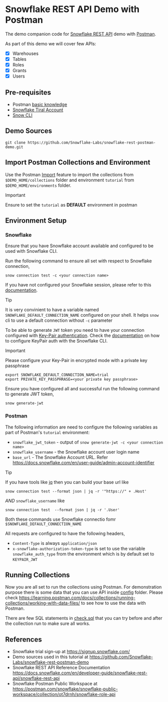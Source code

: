 # Snowflake REST API Demo with Postman

The demo companion code for [Snowflake REST API](https://docs.snowflake.com/en/developer-guide/snowflake-rest-api/snowflake-rest-api) demo with [Postman](https://postman.com).

As part of this demo we will cover few APIs:

- [x] Warehouses
- [x] Tables
- [x] Roles
- [x] Grants
- [x] Users

## Pre-requisites

- Postman [basic knowledge](https://learning.postman.com/docs/getting-started/overview/)
- [Snowflake Tiral Account](https://signup.snowflake.com/)
- [Snow CLI](https://docs.snowflake.com/en/developer-guide/snowflake-cli/index)

## Demo Sources

```shell
git clone https://github.com/Snowflake-Labs/snowflake-rest-postman-demo.git
```

## Import Postman Collections and Environment

Use the Postman [Import](https://learning.postman.com/docs/getting-started/importing-and-exporting/importing-data/) feature to import the collections from `$DEMO_HOME/collections` folder and environment `tutorial` from `$DEMO_HOME/environments` folder.

> [!IMPORTANT]
> Ensure to set the `tutorial` as **DEFAULT** environment in postman

## Environment Setup

### Snowflake 

Ensure that you have Snowflake account available and configured to be used with Snowflake CLI. 

Run the following command to ensure all set with respect to Snowflake connection,

```shell
snow connection test -c <your connection name>
```

If you have not configured your Snowflake session, please refer to this [documentation](https://docs.snowflake.com/en/developer-guide/snowflake-cli/connecting/configure-cli).

>[!TIP]
> It is very convinient to have a variable named `SNOWFLAKE_DEFAULT_CONNECTION_NAME` configured on your shell. It helps `snow` cli to use a default connection without `-c` parameter

To be able to generate `JWT` token you need to have your connection configured with [Key-Pair authentication](https://docs.snowflake.com/en/developer-guide/snowflake-cli/connecting/configure-cli). Check the [documentation](https://docs.snowflake.com/en/developer-guide/snowflake-cli/connecting/configure-cli) on how to configure KeyPair auth with the Snowflake CLI.

>[!IMPORTANT]
> Please configure your Key-Pair in encrypted mode with a private key passphrase


```shell
export SNOWFLAKE_DEFAULT_CONNECTION_NAME=trial
export PRIVATE_KEY_PASSPHRASE=<your private key passphrase>
```

Ensure you have configured all and successful run the following command to generate JWT token,

```shell
snow generate-jwt
```

### Postman

The following information are need to configure the following variables as part of Postman's `tutorial` environment:

- `snowflake_jwt_token`  - output of `snow generate-jwt -c <your connection name>`
- `snowflake_username` - the Snowflake account user login name
- `base_url` - The Snowflake Account URL. Refer <https://docs.snowflake.com/en/user-guide/admin-account-identifier>

> [!TIP]
> If you have tools like [jq](https://jqlang.github.io/jq/) then you can build your base url like
> ```shell
> snow connection test --format json | jq -r '"https://" + .Host'
> ```
> *AND*
> `snowflake_username` like 
> ```shell
> snow connection test  --format json | jq -r '.User'
> ```
> Both these commands use Snowflake connectio fomr `$SNOWFLAKE_DEFAULT_CONNECTION_NAME`

All requests are configured to have the following headers, 

- `Content-Type` is always `application/json`
- `x-snowflake-authorization-token-type` is set to use the variable `snowflake_auth_type` from the environment which is by default set to `KEYPAIR_JWT`

## Running Collections

Now you are all set to run the collections using Postman. For demonstration purpose there is some data that you can use API inside [config](./config/) folder. Please check <https://learning.postman.com/docs/collections/running-collections/working-with-data-files/> to see how to use the data with Postman.

There are few SQL statements in [check.sql](./check.sql) that you can try before and after the collection run to make sure all works.

## References

- Snowflake trial sign-up at <https://signup.snowflake.com/>
- Demo sources used in this tutorial at <https://github.com/Snowflake-Labs/snowflake-rest-postman-demo>
- Snowflake REST API Reference Documentation <https://docs.snowflake.com/en/developer-guide/snowflake-rest-api/snowflake-rest-api>
- Snowflake Postman Public Workspace at <https://postman.com/snowflake/snowflake-public-workspace/collection/ot7drnh/snowflake-role-api>